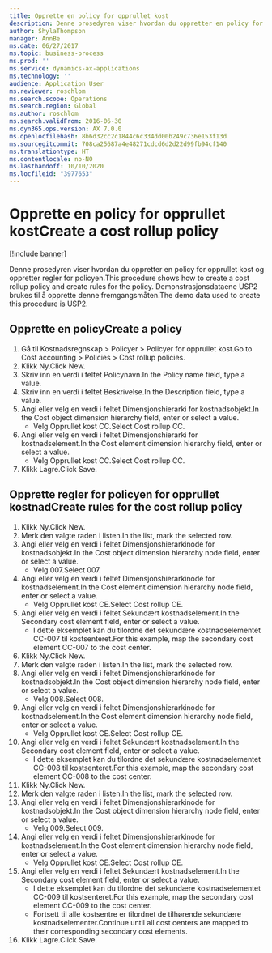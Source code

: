 ```yaml
---
title: Opprette en policy for opprullet kost
description: Denne prosedyren viser hvordan du oppretter en policy for opprullet kost og oppretter regler for policyen.
author: ShylaThompson
manager: AnnBe
ms.date: 06/27/2017
ms.topic: business-process
ms.prod: ''
ms.service: dynamics-ax-applications
ms.technology: ''
audience: Application User
ms.reviewer: roschlom
ms.search.scope: Operations
ms.search.region: Global
ms.author: roschlom
ms.search.validFrom: 2016-06-30
ms.dyn365.ops.version: AX 7.0.0
ms.openlocfilehash: 8b6d32cc2c1844c6c334dd00b249c736e153f13d
ms.sourcegitcommit: 708ca25687a4e48271cdcd6d2d22d99fb94cf140
ms.translationtype: HT
ms.contentlocale: nb-NO
ms.lasthandoff: 10/10/2020
ms.locfileid: "3977653"
---
```

# <a name="create-a-cost-rollup-policy"></a><span data-ttu-id="c33e2-103">Opprette en policy for opprullet kost</span><span class="sxs-lookup"><span data-stu-id="c33e2-103">Create a cost rollup policy</span></span>

[!include [banner](../../includes/banner.md)]

<span data-ttu-id="c33e2-104">Denne prosedyren viser hvordan du oppretter en policy for opprullet kost og oppretter regler for policyen.</span><span class="sxs-lookup"><span data-stu-id="c33e2-104">This procedure shows how to create a cost rollup policy and create rules for the policy.</span></span> <span data-ttu-id="c33e2-105">Demonstrasjonsdataene USP2 brukes til å opprette denne fremgangsmåten.</span><span class="sxs-lookup"><span data-stu-id="c33e2-105">The demo data used to create this procedure is USP2.</span></span>


## <a name="create-a-policy"></a><span data-ttu-id="c33e2-106">Opprette en policy</span><span class="sxs-lookup"><span data-stu-id="c33e2-106">Create a policy</span></span>
1. <span data-ttu-id="c33e2-107">Gå til Kostnadsregnskap > Policyer > Policyer for opprullet kost.</span><span class="sxs-lookup"><span data-stu-id="c33e2-107">Go to Cost accounting > Policies > Cost rollup policies.</span></span>
2. <span data-ttu-id="c33e2-108">Klikk Ny.</span><span class="sxs-lookup"><span data-stu-id="c33e2-108">Click New.</span></span>
3. <span data-ttu-id="c33e2-109">Skriv inn en verdi i feltet Policynavn.</span><span class="sxs-lookup"><span data-stu-id="c33e2-109">In the Policy name field, type a value.</span></span>
4. <span data-ttu-id="c33e2-110">Skriv inn en verdi i feltet Beskrivelse.</span><span class="sxs-lookup"><span data-stu-id="c33e2-110">In the Description field, type a value.</span></span>
5. <span data-ttu-id="c33e2-111">Angi eller velg en verdi i feltet Dimensjonshierarki for kostnadsobjekt.</span><span class="sxs-lookup"><span data-stu-id="c33e2-111">In the Cost object dimension hierarchy field, enter or select a value.</span></span>
    * <span data-ttu-id="c33e2-112">Velg Opprullet kost CC.</span><span class="sxs-lookup"><span data-stu-id="c33e2-112">Select Cost rollup CC.</span></span>  
6. <span data-ttu-id="c33e2-113">Angi eller velg en verdi i feltet Dimensjonshierarki for kostnadselement.</span><span class="sxs-lookup"><span data-stu-id="c33e2-113">In the Cost element dimension hierarchy field, enter or select a value.</span></span>
    * <span data-ttu-id="c33e2-114">Velg Opprullet kost CC.</span><span class="sxs-lookup"><span data-stu-id="c33e2-114">Select Cost rollup CC.</span></span>  
7. <span data-ttu-id="c33e2-115">Klikk Lagre.</span><span class="sxs-lookup"><span data-stu-id="c33e2-115">Click Save.</span></span>

## <a name="create-rules-for-the-cost-rollup-policy"></a><span data-ttu-id="c33e2-116">Opprette regler for policyen for opprullet kostnad</span><span class="sxs-lookup"><span data-stu-id="c33e2-116">Create rules for the cost rollup policy</span></span>
1. <span data-ttu-id="c33e2-117">Klikk Ny.</span><span class="sxs-lookup"><span data-stu-id="c33e2-117">Click New.</span></span>
2. <span data-ttu-id="c33e2-118">Merk den valgte raden i listen.</span><span class="sxs-lookup"><span data-stu-id="c33e2-118">In the list, mark the selected row.</span></span>
3. <span data-ttu-id="c33e2-119">Angi eller velg en verdi i feltet Dimensjonshierarkinode for kostnadsobjekt.</span><span class="sxs-lookup"><span data-stu-id="c33e2-119">In the Cost object dimension hierarchy node field, enter or select a value.</span></span>
    * <span data-ttu-id="c33e2-120">Velg 007.</span><span class="sxs-lookup"><span data-stu-id="c33e2-120">Select 007.</span></span>  
4. <span data-ttu-id="c33e2-121">Angi eller velg en verdi i feltet Dimensjonshierarkinode for kostnadselement.</span><span class="sxs-lookup"><span data-stu-id="c33e2-121">In the Cost element dimension hierarchy node field, enter or select a value.</span></span>
    * <span data-ttu-id="c33e2-122">Velg Opprullet kost CE.</span><span class="sxs-lookup"><span data-stu-id="c33e2-122">Select Cost rollup CE.</span></span>  
5. <span data-ttu-id="c33e2-123">Angi eller velg en verdi i feltet Sekundært kostnadselement.</span><span class="sxs-lookup"><span data-stu-id="c33e2-123">In the Secondary cost element field, enter or select a value.</span></span>
    * <span data-ttu-id="c33e2-124">I dette eksemplet kan du tilordne det sekundære kostnadselementet CC-007 til kostsenteret.</span><span class="sxs-lookup"><span data-stu-id="c33e2-124">For this example, map the secondary cost element CC-007 to the cost center.</span></span>  
6. <span data-ttu-id="c33e2-125">Klikk Ny.</span><span class="sxs-lookup"><span data-stu-id="c33e2-125">Click New.</span></span>
7. <span data-ttu-id="c33e2-126">Merk den valgte raden i listen.</span><span class="sxs-lookup"><span data-stu-id="c33e2-126">In the list, mark the selected row.</span></span>
8. <span data-ttu-id="c33e2-127">Angi eller velg en verdi i feltet Dimensjonshierarkinode for kostnadsobjekt.</span><span class="sxs-lookup"><span data-stu-id="c33e2-127">In the Cost object dimension hierarchy node field, enter or select a value.</span></span>
    * <span data-ttu-id="c33e2-128">Velg 008.</span><span class="sxs-lookup"><span data-stu-id="c33e2-128">Select 008.</span></span>  
9. <span data-ttu-id="c33e2-129">Angi eller velg en verdi i feltet Dimensjonshierarkinode for kostnadselement.</span><span class="sxs-lookup"><span data-stu-id="c33e2-129">In the Cost element dimension hierarchy node field, enter or select a value.</span></span>
    * <span data-ttu-id="c33e2-130">Velg Opprullet kost CE.</span><span class="sxs-lookup"><span data-stu-id="c33e2-130">Select Cost rollup CE.</span></span>  
10. <span data-ttu-id="c33e2-131">Angi eller velg en verdi i feltet Sekundært kostnadselement.</span><span class="sxs-lookup"><span data-stu-id="c33e2-131">In the Secondary cost element field, enter or select a value.</span></span>
    * <span data-ttu-id="c33e2-132">I dette eksemplet kan du tilordne det sekundære kostnadselementet CC-008 til kostsenteret.</span><span class="sxs-lookup"><span data-stu-id="c33e2-132">For this example, map the secondary cost element CC-008 to the cost center.</span></span>  
11. <span data-ttu-id="c33e2-133">Klikk Ny.</span><span class="sxs-lookup"><span data-stu-id="c33e2-133">Click New.</span></span>
12. <span data-ttu-id="c33e2-134">Merk den valgte raden i listen.</span><span class="sxs-lookup"><span data-stu-id="c33e2-134">In the list, mark the selected row.</span></span>
13. <span data-ttu-id="c33e2-135">Angi eller velg en verdi i feltet Dimensjonshierarkinode for kostnadsobjekt.</span><span class="sxs-lookup"><span data-stu-id="c33e2-135">In the Cost object dimension hierarchy node field, enter or select a value.</span></span>
    * <span data-ttu-id="c33e2-136">Velg 009.</span><span class="sxs-lookup"><span data-stu-id="c33e2-136">Select 009.</span></span>  
14. <span data-ttu-id="c33e2-137">Angi eller velg en verdi i feltet Dimensjonshierarkinode for kostnadselement.</span><span class="sxs-lookup"><span data-stu-id="c33e2-137">In the Cost element dimension hierarchy node field, enter or select a value.</span></span>
    * <span data-ttu-id="c33e2-138">Velg Opprullet kost CE.</span><span class="sxs-lookup"><span data-stu-id="c33e2-138">Select Cost rollup CE.</span></span>  
15. <span data-ttu-id="c33e2-139">Angi eller velg en verdi i feltet Sekundært kostnadselement.</span><span class="sxs-lookup"><span data-stu-id="c33e2-139">In the Secondary cost element field, enter or select a value.</span></span>
    * <span data-ttu-id="c33e2-140">I dette eksemplet kan du tilordne det sekundære kostnadselementet CC-009 til kostsenteret.</span><span class="sxs-lookup"><span data-stu-id="c33e2-140">For this example, map the secondary cost element CC-009 to the cost center.</span></span>  
    * <span data-ttu-id="c33e2-141">Fortsett til alle kostsentre er tilordnet de tilhørende sekundære kostnadselementer.</span><span class="sxs-lookup"><span data-stu-id="c33e2-141">Continue until all cost centers are mapped to their corresponding secondary cost elements.</span></span>  
16. <span data-ttu-id="c33e2-142">Klikk Lagre.</span><span class="sxs-lookup"><span data-stu-id="c33e2-142">Click Save.</span></span>

